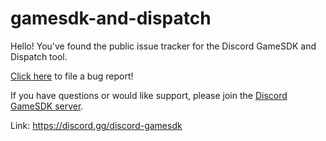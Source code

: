 # gamesdk-and-dispatch

Hello! You've found the public issue tracker for the Discord GameSDK and Dispatch tool.

[Click here](https://github.com/discordapp/gamesdk-and-dispatch/issues/new) to file a bug report!

If you have questions or would like support, please join the [Discord GameSDK server](https://discord.gg/discord-gamesdk).

Link: https://discord.gg/discord-gamesdk
